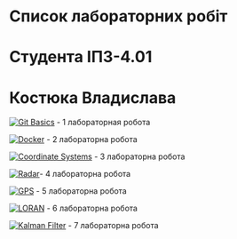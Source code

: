 # Список лабораторних робіт
# Студента IПЗ-4.01
# Костюка Владислава

[![Git Basics](https://img.shields.io/badge/Git%20Basics-Learn%20Version%20Control-22272E?style=for-the-badge)](https://github.com/Vladislav-2188/LabWork-1.git) - 1 лабораторная робота

[![Docker](https://img.shields.io/badge/Docker-Container%20Development-22272E?style=for-the-badge)](https://github.com/Vladislav-2188/LabWork-2.git) - 2 лабораторна робота

[![Coordinate Systems](https://img.shields.io/badge/Coordinate%20Systems-Transformation%20Implementation-22272E?style=for-the-badge)](https://github.com/Vladislav-2188/LabWork-3.git) - 3 лабораторна робота

[![Radar](https://img.shields.io/badge/Radar%20Visualization-Measurement%20Application-22272E?style=for-the-badge)](https://github.com/Vladislav-2188/LabWork-4.git)- 4 лабораторна робота

[![GPS](https://img.shields.io/badge/GPS%20Visualization-Measurement%20Application-22272E?style=for-the-badge)](https://github.com/Vladislav-2188/LabWork-5.git) - 5 лабораторна робота

[![LORAN](https://img.shields.io/badge/LORAN%20Visualization-Measurement%20Application-22272E?style=for-the-badge)](https://github.com/Vladislav-2188/LabWork-6.git) - 6 лабораторна робота

[![Kalman Filter](https://img.shields.io/badge/Kalman%20Filter-Research%20Implementation-22272E?style=for-the-badge)](https://github.com/Vladislav-2188/LabWork-7.git) - 7 лабораторна робота
